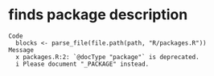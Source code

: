 # finds package description

    Code
      blocks <- parse_file(file.path(path, "R/packages.R"))
    Message
      x packages.R:2: `@docType "package"` is deprecated.
      i Please document "_PACKAGE" instead.


